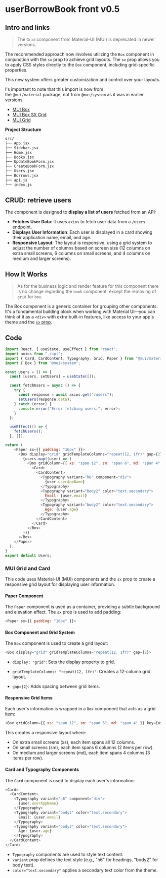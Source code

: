 # userBorrowBook front v0.5

## Intro and links

> The `Grid` component from Material-UI (MUI) is deprecated in newer versions. 

The recommended approach now involves utilizing the `Box` component in conjunction with the `sx` prop to achieve grid layouts. The `sx` prop allows you to apply CSS styles directly to the `Box` component, including grid-specific properties. 

This new system offers greater customization and control over your layouts. 

I's important to note that this import is now from the `@mui/material` package, not from `@mui/system` as it was in earlier versions

- [MUI Box](https://mui.com/material-ui/react-box/)
- [MUI Box SX Grid](https://mui.com/system/getting-started/the-sx-prop/#grid)
- [MUI Grid](https://mui.com/system/grid/)

**Project Structure**

```bash
src/
├── App.jsx
├── Sidebar.jsx
├── Home.jsx
├── Books.jsx
├── UpdateBookForm.jsx
├── CreateBookForm.jsx
├── Users.jsx
├── Borrows.jsx
├── api.js
└── index.js
```

## CRUD: retrieve users

The component is designed to **display a list of users** fetched from an API:

- **Fetches User Data**: It uses `axios` to fetch user data from a `/users` endpoint.
- **Displays User Information**: Each user is displayed in a card showing their application name, email, and age.
- **Responsive Layout**: The layout is responsive, using a grid system to adjust the number of columns based on screen size (12 columns on extra small screens, 6 columns on small screens, and 4 columns on medium and larger screens).

## How It Works

> As for the business logic and render feature for this component there is no change regarding the `book` component, except the removing of `grid` for `box`.

The Box component is a generic container for grouping other components. It's a fundamental building block when working with Material UI—you can think of it as a `<div>` with extra built-in features, like access to your app's theme and the [`sx` prop](https://mui.com/system/getting-started/the-sx-prop/).

## Code

```JavaScript
import React, { useState, useEffect } from "react";
import axios from "./api";
import { Card, CardContent, Typography, Grid, Paper } from "@mui/material";
import { Box } from "@mui/system";

const Users = () => {
  const [users, setUsers] = useState([]);

  const fetchUsers = async () => {
    try {
      const response = await axios.get("/users");
      setUsers(response.data);
    } catch (error) {
      console.error("Error fetching users:", error);
    }
  };

  useEffect(() => {
    fetchUsers();
  }, []);

return (
    <Paper sx={{ padding: "16px" }}>
      <Box display="grid" gridTemplateColumns="repeat(12, 1fr)" gap={2}>
        {users.map((user) => (
          <Box gridColumn={{ xs: "span 12", sm: "span 6", md: "span 4" }} key={user.id}>
            <Card>
              <CardContent>
                <Typography variant="h6" component="div">
                  {user.userAppName}
                </Typography>
                <Typography variant="body2" color="text.secondary">
                  Email: {user.email}
                </Typography>
                <Typography variant="body2" color="text.secondary">
                  Age: {user.age}
                </Typography>
              </CardContent>
            </Card>
          </Box>
        ))}
      </Box>
    </Paper>
  );
}
export default Users;
```

### MUI Grid and Card

This code uses Material-UI (MUI) components and the `sx` prop to create a responsive grid layout for displaying user information.

#### Paper Component

The `Paper` component is used as a container, providing a subtle background and elevation effect. The `sx` prop is used to add padding:

```JavaScript
<Paper sx={{ padding: "16px" }}>
```

#### Box Component and Grid System

The `Box` component is used to create a grid layout:

```JavaScript
<Box display="grid" gridTemplateColumns="repeat(12, 1fr)" gap={2}>
```

- `display: "grid"`: Sets the display property to grid.

- `gridTemplateColumns: "repeat(12, 1fr)"`: Creates a 12-column grid layout.

- `gap={2}`: Adds spacing between grid items.

#### Responsive Grid Items

Each user's information is wrapped in a `Box` component that acts as a grid item:

```JavaScript
<Box gridColumn={{ xs: "span 12", sm: "span 6", md: "span 4" }} key={user.id}>
```

This creates a responsive layout where:

- On extra small screens (xs), each item spans all 12 columns.
- On small screens (sm), each item spans 6 columns (2 items per row).
- On medium and larger screens (md), each item spans 4 columns (3 items per row).

#### Card and Typography Components

The `Card` component is used to display each user's information:

```JavaScript
<Card>
  <CardContent>
    <Typography variant="h6" component="div">
      {user.userAppName}
    </Typography>
    <Typography variant="body2" color="text.secondary">
      Email: {user.email}
    </Typography>
    <Typography variant="body2" color="text.secondary">
      Age: {user.age}
    </Typography>
  </CardContent>
</Card>
```

- `Typography` components are used to style text content.
- `variant` prop defines the text style (e.g., "h6" for headings, "body2" for body text).
- `color="text.secondary"` applies a secondary text color from the theme.
